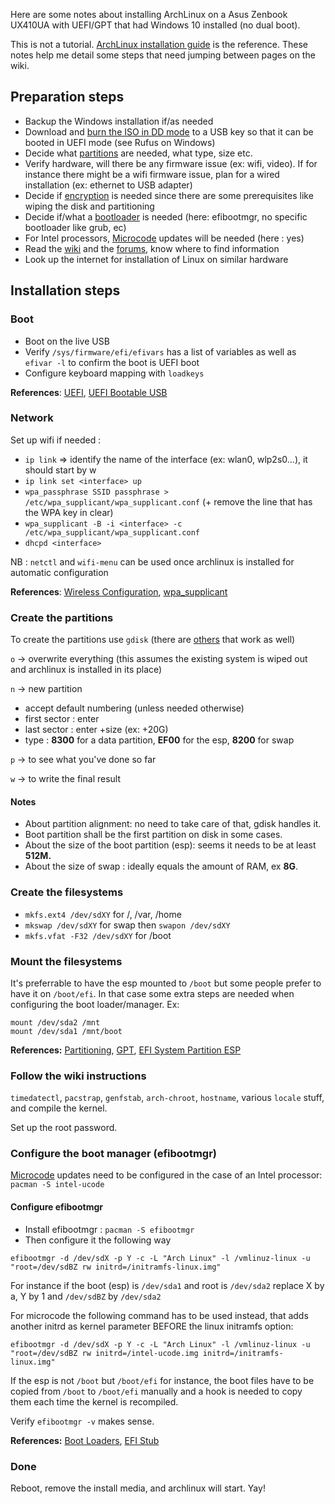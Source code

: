 Here are some notes about installing ArchLinux on a Asus Zenbook UX410UA with UEFI/GPT that had Windows 10 installed (no dual boot).

This is not a tutorial. [ArchLinux installation guide](https://wiki.archlinux.org/index.php/installation_guide) is the reference.
These notes help me detail some steps that need jumping between pages on the wiki.

## Preparation steps
- Backup the Windows installation if/as needed
- Download and [burn the ISO in DD mode](https://wiki.archlinux.org/index.php/USB_flash_installation_media#BIOS_and_UEFI_bootable_USB) to a USB key so that it can be booted in UEFI mode (see Rufus on Windows)
- Decide what [partitions](https://wiki.archlinux.org/index.php/Partitioning) are needed, what type, size etc.
- Verify hardware, will there be any firmware issue (ex: wifi, video). If for instance there might be a wifi firmware issue, plan for a wired installation (ex: ethernet to USB adapter)
- Decide if [encryption](https://wiki.archlinux.org/index.php/Disk_encryption) is needed since there are some prerequisites like wiping the disk and partitioning
- Decide if/what a [bootloader](https://wiki.archlinux.org/index.php/Category:Boot_loaders) is needed (here: efibootmgr, no specific bootloader like grub, ec)
- For Intel processors, [Microcode](https://wiki.archlinux.org/index.php/Microcode) updates will be needed (here : yes)
- Read the [wiki](https://wiki.archlinux.org/) and the [forums](https://bbs.archlinux.org/), know where to find information
- Look up the internet for installation of Linux on similar hardware

## Installation steps
### Boot 
- Boot on the live USB
- Verify `/sys/firmware/efi/efivars` has a list of variables as well as `efivar -l` to confirm the boot is UEFI boot
- Configure keyboard mapping with `loadkeys`

**References**: [UEFI](https://wiki.archlinux.org/index.php/Unified_Extensible_Firmware_Interface),
[UEFI Bootable USB](https://wiki.archlinux.org/index.php/USB_flash_installation_media#BIOS_and_UEFI_bootable_USB)

### Network
Set up wifi if needed :
- `ip link` => identify the name of the interface (ex: wlan0, wlp2s0...), it should start by w
- `ip link set <interface> up`
- `wpa_passphrase SSID passphrase > /etc/wpa_supplicant/wpa_supplicant.conf` (+ remove the line that has the WPA key in clear)
- `wpa_supplicant -B -i <interface> -c /etc/wpa_supplicant/wpa_supplicant.conf`
- `dhcpd <interface>`

NB : `netctl` and `wifi-menu` can be used once archlinux is installed for automatic configuration

**References**: [Wireless Configuration](https://wiki.archlinux.org/index.php/Wireless_network_configuration),
[wpa_supplicant](https://wiki.archlinux.org/index.php/WPA_supplicant)

### Create the partitions
To create the partitions use `gdisk` (there are [others](https://wiki.archlinux.org/index.php/Fdisk) that work as well)

`o` -> overwrite everything (this assumes the existing system is wiped out and archlinux is installed in its place)

`n` -> new partition
- accept default numbering (unless needed otherwise)
- first sector : enter
- last sector : enter +size (ex: +20G)
- type : **8300** for a data partition, **EF00** for the esp, **8200** for swap

`p` -> to see what you've done so far

`w` -> to write the final result

#### Notes
- About partition alignment: no need to take care of that, gdisk handles it.
- Boot partition shall be the first partition on disk in some cases.
- About the size of the boot partition (esp): seems it needs to be at least **512M.**
- About the size of swap : ideally equals the amount of RAM, ex **8G**.

### Create the filesystems
- `mkfs.ext4 /dev/sdXY` for /, /var, /home
- `mkswap /dev/sdXY` for swap then `swapon /dev/sdXY`
- `mkfs.vfat -F32 /dev/sdXY` for /boot

### Mount the filesystems
It's preferrable to have the esp mounted to `/boot` but some people prefer to have it on `/boot/efi`. 
In that case some extra steps are needed when configuring the boot loader/manager.
Ex:
```
mount /dev/sda2 /mnt
mount /dev/sda1 /mnt/boot
```

**References:** [Partitioning](https://wiki.archlinux.org/index.php/Partitioning), 
[GPT](https://wiki.archlinux.org/index.php/Partitioning#GUID_Partition_Table),
[EFI System Partition ESP](https://wiki.archlinux.org/index.php/EFI_System_Partition)

### Follow the wiki instructions
`timedatectl`, `pacstrap`, `genfstab`, `arch-chroot`, `hostname`, various `locale` stuff, and compile the kernel.

Set up the root password.

### Configure the boot manager (efibootmgr)

[Microcode](https://wiki.archlinux.org/index.php/Microcode) updates need to be configured in the case of an Intel processor:
`pacman -S intel-ucode`

#### Configure efibootmgr
- Install efibootmgr : `pacman -S efibootmgr`
- Then configure it the following way

`efibootmgr -d /dev/sdX -p Y -c -L "Arch Linux" -l /vmlinuz-linux -u "root=/dev/sdBZ rw initrd=/initramfs-linux.img"`

For instance if the boot (esp) is `/dev/sda1` and root is `/dev/sda2` replace X by a, Y by 1 and `/dev/sdBZ` by `/dev/sda2`

For microcode the following command has to be used instead, that adds another initrd as kernel parameter BEFORE the linux initramfs option:

`efibootmgr -d /dev/sdX -p Y -c -L "Arch Linux" -l /vmlinuz-linux -u "root=/dev/sdBZ rw initrd=/intel-ucode.img initrd=/initramfs-linux.img"`

If the esp is not `/boot` but `/boot/efi` for instance, the boot files have to be copied from `/boot` to `/boot/efi` manually and a hook is needed to copy them each time the kernel is recompiled.

Verify `efibootmgr -v` makes sense.

**References:** [Boot Loaders](https://wiki.archlinux.org/index.php/Category:Boot_loaders), 
[EFI Stub](https://wiki.archlinux.org/index.php/EFISTUB)

### Done
Reboot, remove the install media, and archlinux will start. Yay!
